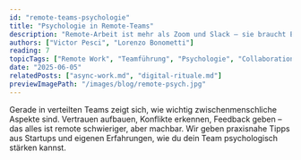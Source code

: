 ```yaml
---
id: "remote-teams-psychologie"
title: "Psychologie in Remote-Teams"
description: "Remote-Arbeit ist mehr als Zoom und Slack – sie braucht Empathie, Struktur und klare Kommunikation."
authors: ["Victor Pesci", "Lorenzo Bonometti"]
reading: 7
topicTags: ["Remote Work", "Teamführung", "Psychologie", "Collaboration"]
date: "2025-06-05"
relatedPosts: ["async-work.md", "digital-rituale.md"]
previewImagePath: "/images/blog/remote-psych.jpg"
---
```


Gerade in verteilten Teams zeigt sich, wie wichtig zwischenmenschliche Aspekte sind. Vertrauen aufbauen, Konflikte erkennen, Feedback geben – das alles ist remote schwieriger, aber machbar. Wir geben praxisnahe Tipps aus Startups und eigenen Erfahrungen, wie du dein Team psychologisch stärken kannst.
